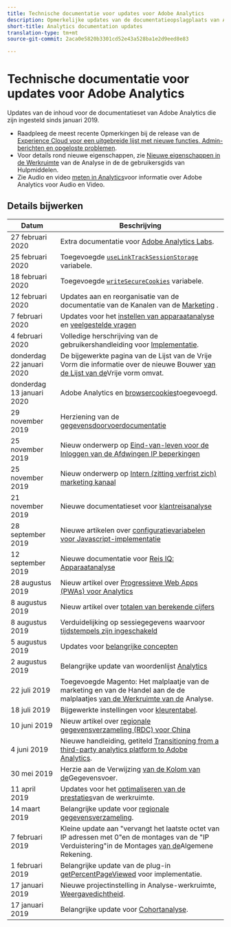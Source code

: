 ```yaml
---
title: Technische documentatie voor updates voor Adobe Analytics
description: Opmerkelijke updates van de documentatieopslagplaats van Adobe Analytics.
short-title: Analytics documentation updates
translation-type: tm+mt
source-git-commit: 2aca0e5820b3301cd52e43a528ba1e2d9eed8e83

---
```



# Technische documentatie voor updates voor Adobe Analytics

Updates van de inhoud voor de documentatieset van Adobe Analytics die zijn ingesteld sinds januari 2019.

* Raadpleeg de meest recente Opmerkingen bij de release van de [Experience Cloud voor een uitgebreide lijst met nieuwe functies, Admin-berichten en opgeloste problemen](https://docs.adobe.com/content/help/en/release-notes/experience-cloud/current.html).
* Voor details rond nieuwe eigenschappen, zie [Nieuwe eigenschappen in de Werkruimte](/help/analyze/analysis-workspace/new-features-in-analysis-workspace.md) van de Analyse in de de gebruikersgids van Hulpmiddelen.
* Zie Audio en video [meten in Analytics](https://docs.adobe.com/content/help/en/media-analytics/using/media-overview.html)voor informatie over Adobe Analytics voor Audio en Video.

## Details bijwerken

| Datum | Beschrijving |
|---|---|
| 27 februari 2020 | Extra documentatie voor [Adobe Analytics Labs](https://docs.adobe.com/content/help/en/analytics/analyze/tech-previews/overview.html). |
| 25 februari 2020 | Toegevoegde [`useLinkTrackSessionStorage`](/help/implement/vars/config-vars/uselinktracksessionstorage.md) variabele. |
| 18 februari 2020 | Toegevoegde [`writeSecureCookies`](/help/implement/vars/config-vars/writesecurecookies.md) variabele. |
| 12 februari 2020 | Updates aan en reorganisatie van de documentatie van de Kanalen van de [Marketing](https://docs.adobe.com/content/help/en/analytics/components/marketing-channels/mc-get-started/c-getting-started-mchannel.html) . |
| 7 februari 2020 | Updates voor het [instellen van apparaatanalyse](../components/cda/cda-setup.md) en [veelgestelde vragen](../components/cda/cda-faq.md) |
| 4 februari 2020 | Volledige herschrijving van de gebruikershandleiding voor [Implementatie](../implement/home.md). |
| donderdag 22 januari 2020 | De bijgewerkte pagina van de Lijst van de Vrije Vorm die informatie over de nieuwe Bouwer [van de Lijst van de](/help/analyze/analysis-workspace/visualizations/freeform-table.md)Vrije vorm omvat. |
| donderdag 13 januari 2020 | Adobe Analytics en [browsercookies](../technotes/cookies.md)toegevoegd. |
| 29 november 2019 | Herziening van de [gegevensdoorvoerdocumentatie](/help/export/analytics-data-feed/data-feed-overview.md) |
| 25 november 2019 | Nieuw onderwerp op [Eind-van-leven voor de Inloggen van de Afdwingen IP beperkingen](https://docs.adobe.com/content/help/en/analytics/admin/company-settings/login-restrictions-eol.html) |
| 25 november 2019 | Nieuw onderwerp op [Intern (zitting verfrist zich) marketing kanaal](https://docs.adobe.com/content/help/en/analytics/components/marketing-channels/session-refresh.html) |
| 21 november 2019 | Nieuwe documentatieset voor [klantreisanalyse](https://docs.adobe.com/content/help/en/analytics-platform/using/cja-landing.html) |
| 28 september 2019 | Nieuwe artikelen over [configuratievariabelen voor Javascript-implementatie](https://docs.adobe.com/content/help/en/analytics/implementation/javascript-implementation/variables-analytics-reporting/configuration-variables.html) |
| 12 september 2019 | Nieuwe documentatie voor [Reis IQ: Apparaatanalyse](https://docs.adobe.com/content/help/en/analytics/components/cda/cda-home.html) |
| 28 augustus 2019 | Nieuw artikel over [Progressieve Web Apps (PWAs) voor Analytics](https://docs.adobe.com/content/help/en/analytics/analyze/pwa/pwa.html) |
| 8 augustus 2019 | Nieuw artikel over [totalen van berekende cijfers](/help/components/c-calcmetrics/cm-totals.md) |
| 8 augustus 2019 | Verduidelijking op sessiegegevens waarvoor [tijdstempels zijn ingeschakeld](/help/admin/admin/timestamp-optional.md) |
| 5 augustus 2019 | Updates voor [belangrijke concepten](/help/analyze/reports-analytics/key-concepts.md) |
| 2 augustus 2019 | Belangrijke update van woordenlijst [Analytics](/help/technotes/terms.md) |
| 22 juli 2019 | Toegevoegde Magento: Het malplaatje van de marketing en van de Handel aan de de malplaatjes [van de Werkruimte van de](/help/analyze/analysis-workspace/build-workspace-project/starter-projects.md) Analyse. |
| 18 juli 2019 | Bijgewerkte instellingen voor [kleurentabel](/help/analyze/analysis-workspace/visualizations/cohort-table/t-cohort.md). |
| 10 juni 2019 | Nieuw artikel over [regionale gegevensverzameling (RDC) voor China](https://docs.adobe.com/content/help/en/analytics/technotes/rdc/rdc-china.html) |
| 4 juni 2019 | Nieuwe handleiding, getiteld [Transitioning from a third-party analytics platform to Adobe Analytics](/help/technotes/ga-to-aa/home.md). |
| 30 mei 2019 | Herzie aan de Verwijzing [van de Kolom van de](/help/export/analytics-data-feed/c-df-contents/datafeeds-reference.md)Gegevensvoer. |
| 11 april 2019 | Updates voor het [optimaliseren van de prestaties](/help/analyze/analysis-workspace/workspace-faq/optimizing-performance.md)van de werkruimte. |
| 14 maart 2019 | Belangrijke update voor [regionale gegevensverzameling](/help/technotes/rdc/regional-data-collection.md). |
| 7 februari 2019 | Kleine update aan &quot;vervangt het laatste octet van IP adressen met 0&quot;en de montages van de &quot;IP Verduistering&quot;in de Montages [van de](/help/admin/admin/general-acct-settings-admin.md)Algemene Rekening. |
| 1 februari 2019 | Belangrijke update van de plug-in [getPercentPageViewed](../implement/vars/plugins/getpercentpageviewed.md) voor implementatie. |
| 17 januari 2019 | Nieuwe projectinstelling in Analyse-werkruimte, [Weergavedichtheid](/help/analyze/analysis-workspace/build-workspace-project/view-density.md). |
| 17 januari 2019 | Belangrijke update voor [Cohortanalyse](/help/analyze/analysis-workspace/visualizations/cohort-table/cohort-analysis.md). |

